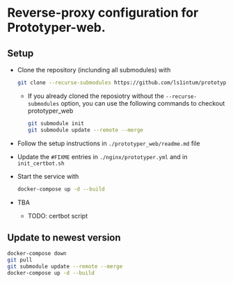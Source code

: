 # Reverse-proxy configuration for Prototyper-web.


## Setup 
- Clone the repository (inclunding all submodules) with 
    ```bash
    git clone --recurse-submodules https://github.com/ls1intum/prototyper-web-proxy.git
    ```
    - If you already cloned the reposiotry without the `--recurse-submodules` option, you can use the following commands to checkout prototyper_web
        ```bash
        git submodule init
        git submodule update --remote --merge
        ```
- Follow the setup instructions in `./prototyper_web/readme.md` file 
- Update the `#FIXME` entries in `./nginx/prototyper.yml` and in `init_certbot.sh`
- Start the service with 
    ```bash
    docker-compose up -d --build
    ```

- TBA 
    - TODO: certbot script 


## Update to newest version 

```bash
docker-compose down
git pull
git submodule update --remote --merge
docker-compose up -d --build
```
